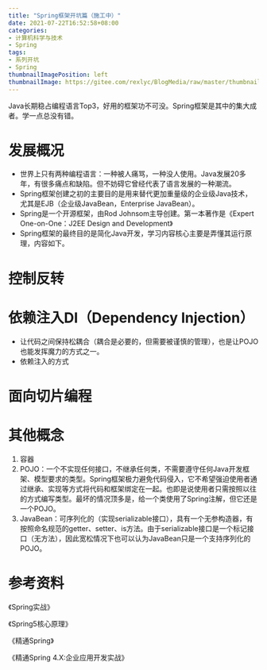 ```yaml
---
title: "Spring框架开坑篇（施工中）"
date: 2021-07-22T16:52:58+08:00
categories:
- 计算机科学与技术
- Spring
tags:
- 系列开坑
- Spring
thumbnailImagePosition: left
thumbnailImage: https://gitee.com/rexlyc/BlogMedia/raw/master/thumbnail/spring.jpg
---
```

Java长期稳占编程语言Top3，好用的框架功不可没。Spring框架是其中的集大成者。学一点总没有错。
<!--more-->

# 发展概况
- 世界上只有两种编程语言：一种被人痛骂，一种没人使用。Java发展20多年，有很多痛点和缺陷。但不妨碍它曾经代表了语言发展的一种潮流。
- Spring框架创建之初的主要目的是用来替代更加重量级的企业级Java技术，尤其是EJB（企业级JavaBean，Enterprise JavaBean）。
- Spring是一个开源框架，由Rod Johnsom主导创建。第一本著作是《Expert One-on-One：J2EE Design and Development》
- Spring框架的最终目的是简化Java开发，学习内容核心主要是弄懂其运行原理，内容如下。
# 控制反转

# 依赖注入DI（Dependency Injection）
- 让代码之间保持松耦合（耦合是必要的，但需要被谨慎的管理），也是让POJO也能发挥魔力的方式之一。
- 依赖注入的方式

# 面向切片编程

# 其他概念
1. 容器
2. POJO：一个不实现任何接口，不继承任何类，不需要遵守任何Java开发框架、模型要求的类型。Spring框架极力避免代码侵入，它不希望强迫使用者通过继承、实现等方式将代码和框架绑定在一起。也即是说使用者只需按照以往的方式编写类型。最坏的情况顶多是，给一个类使用了Spring注解，但它还是一个POJO。
3. JavaBean：可序列化的（实现serializable接口），具有一个无参构造器，有按照命名规范的getter、setter、is方法。由于serializable接口是一个标记接口（无方法），因此宽松情况下也可以认为JavaBean只是一个支持序列化的POJO。

# 参考资料
《Spring实战》

《Spring5核心原理》

《精通Spring》

《精通Spring 4.X:企业应用开发实战》